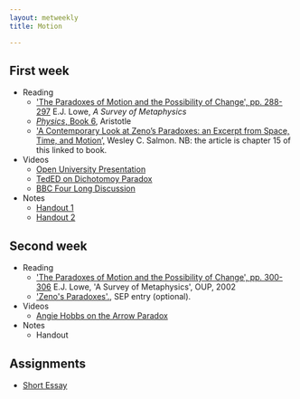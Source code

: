 ```yaml
---
layout: metweekly
title: Motion

---
```



## First week
+ Reading
  + ['The Paradoxes of Motion and the Possibility of Change', pp. 288-297](LoweZeno.pdf) E.J. Lowe, *A Survey of Metaphysics*
  + [*Physics*, Book 6](http://classics.mit.edu/Aristotle/physics.6.vi.html), Aristotle
  + ['A Contemporary Look at Zeno’s Paradoxes: an Excerpt from Space, Time, and Motion’,](/metaphysics/big.pdf) Wesley C. Salmon. NB: the article is chapter 15 of this linked to book.
+ Videos
  + [Open University Presentation](https://www.youtube.com/watch?v=skM37PcZmWE)
  + [TedED on Dichotomoy Paradox](https://ed.ted.com/lessons/what-is-zeno-s-dichotomy-paradox-colm-kelleher#watch)
  + [BBC Four Long Discussion](https://www.youtube.com/watch?v=uCgwQYQD5hk)
+ Notes
  + [Handout 1](Zeno.pdf)
  + [Handout 2](Zeno2.pdf)


## Second week
+ Reading
  + ['The Paradoxes of Motion and the Possibility of Change', pp. 300-306](LoweZeno.pdf) E.J. Lowe, 'A Survey of Metaphysics', OUP, 2002
  + ['Zeno's Paradoxes'.](https://plato.stanford.edu/entries/paradox-zeno/), SEP entry (optional).
+ Videos
  + [Angie Hobbs on the Arrow Paradox](https://www.youtube.com/watch?v=IPNttsu8x24)
+ Notes
  + Handout

## Assignments
+ [Short Essay](essay)
